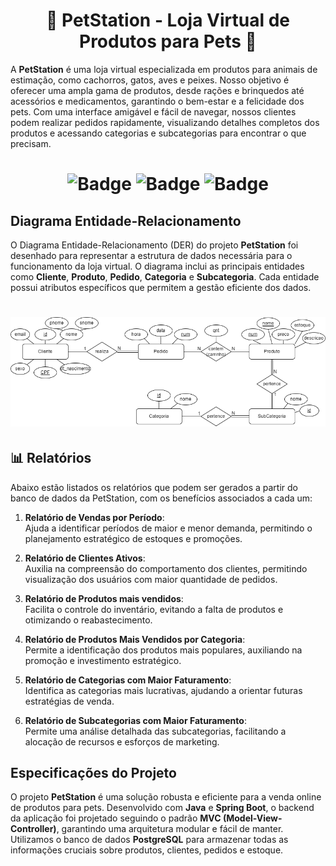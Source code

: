 [//]: # (--------Titulo--------)
<h1 align="center">
  <a>
    🐾 PetStation - Loja Virtual de Produtos para Pets 🛒 
  </a>
</h1>

[//]: # (--------Descricao--------)
  A **PetStation** é uma loja virtual especializada em produtos para animais de estimação, como cachorros, gatos, aves e peixes. Nosso objetivo é oferecer uma ampla gama de produtos, desde rações e brinquedos até acessórios e medicamentos, garantindo o bem-estar e a felicidade dos pets. Com uma interface amigável e fácil de navegar, nossos clientes podem realizar pedidos rapidamente, visualizando detalhes completos dos produtos e acessando categorias e subcategorias para encontrar o que precisam.


[//]: # (--------Badge--------)
<h1 align="center">
  
  ![Badge](https://img.shields.io/badge/Linguagem-JAVA-FFD700)
  ![Badge](https://img.shields.io/badge/Framework-SpringBoot-FFD700)
  ![Badge](https://img.shields.io/badge/SGBD-PostGresql-FFD700)
  
</h1>

## Diagrama Entidade-Relacionamento
O Diagrama Entidade-Relacionamento (DER) do projeto **PetStation** foi desenhado para representar a estrutura de dados necessária para o funcionamento da loja virtual. O diagrama inclui as principais entidades como **Cliente**, **Produto**, **Pedido**, **Categoria** e **Subcategoria**. Cada entidade possui atributos específicos que permitem a gestão eficiente dos dados.

[//]: # (--------Banner--------)
<h1 align="center">
  
  ![oi](https://github.com/gabryeleite/PetStation/blob/main/EntregaA/DER.png)
  
</h1>
 
## 📊 **Relatórios**

Abaixo estão listados os relatórios que podem ser gerados a partir do banco de dados da PetStation, com os benefícios associados a cada um:

1. **Relatório de Vendas por Período**:<br> 
   Ajuda a identificar períodos de maior e menor demanda, permitindo o planejamento estratégico de estoques e promoções.

2. **Relatório de Clientes Ativos**:<br>
   Auxilia na compreensão do comportamento dos clientes, permitindo visualização dos usuários com maior quantidade de pedidos.

3. **Relatório de Produtos mais vendidos**:<br>
   Facilita o controle do inventário, evitando a falta de produtos e otimizando o reabastecimento.

4. **Relatório de Produtos Mais Vendidos por Categoria**:  
   Permite a identificação dos produtos mais populares, auxiliando na promoção e investimento estratégico.

5. **Relatório de Categorias com Maior Faturamento**:<br> 
   Identifica as categorias mais lucrativas, ajudando a orientar futuras estratégias de venda.

6. **Relatório de Subcategorias com Maior Faturamento**:<br>
   Permite uma análise detalhada das subcategorias, facilitando a alocação de recursos e esforços de marketing.



## Especificações do Projeto 
O projeto **PetStation** é uma solução robusta e eficiente para a venda online de produtos para pets. Desenvolvido com **Java** e **Spring Boot**, o backend da aplicação foi projetado seguindo o padrão **MVC (Model-View-Controller)**, garantindo uma arquitetura modular e fácil de manter. Utilizamos o banco de dados **PostgreSQL** para armazenar todas as informações cruciais sobre produtos, clientes, pedidos e estoque.
